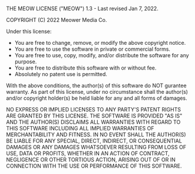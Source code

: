 THE MEOW LICENSE ("MEOW") 1.3 - Last revised Jan 7, 2022.

COPYRIGHT (C) 2022 Meower Media Co.

Under this license:

* You are free to change, remove, or modify the above copyright notice.
* You are free to use the software in private or commercial forms.
* You are free to use, copy, modify, and/or distribute the software for any purpose.
* You are free to distribute this software with or without fee.
* Absolutely no patent use is permitted.

With the above conditions, the author(s) of this software do NOT gurantee warranty. As part of this license, under no circumstance
shall the author(s) and/or copyright holder(s) be held liable for any and all forms of damages.

NO EXPRESS OR IMPLIED LICENSES TO ANY PARTY'S PATENT RIGHTS ARE GRANTED BY THIS LICENSE. THE SOFTWARE IS PROVIDED "AS IS" AND THE AUTHOR(S) DISCLAIMS ALL WARRANTIES WITH REGARD TO THIS SOFTWARE INCLUDING ALL IMPLIED WARRANTIES OF MERCHANTABILITY AND FITNESS. IN NO EVENT SHALL THE AUTHOR(S) BE LIABLE FOR ANY SPECIAL, DIRECT, INDIRECT, OR CONSEQUENTIAL DAMAGES OR ANY DAMAGES WHATSOEVER RESULTING FROM LOSS OF USE, DATA OR PROFITS, WHETHER IN AN ACTION OF CONTRACT, NEGLIGENCE OR OTHER TORTIOUS ACTION, ARISING OUT OF OR IN CONNECTION WITH THE USE OR PERFORMANCE OF THIS SOFTWARE.

